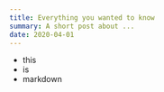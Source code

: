 ```yaml
---
title: Everything you wanted to know
summary: A short post about ...
date: 2020-04-01
---
```


- this
- is
- markdown
